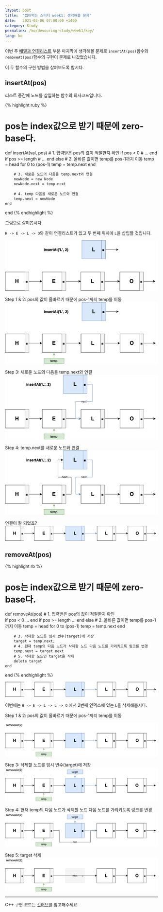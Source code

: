 ```yaml
---
layout: post
title:  "씹어먹는 스터디 week1: 생각해볼 문제"
date:   2021-03-06 07:00:00 +1400
category: Study
permalink: /ko/devouring-study/week1/key/
lang: ko
---
```


이번 주 [배열과 연결리스트](/ko/devouring-study/week1/) 부분 마지막에 생각해볼 문제로 `insertAt(pos)`함수와 `removeAt(pos)`함수의 구현이 문제로 나갔었습니다.

이 두 함수의 구현 방법을 살펴보도록 합시다.

## insertAt(pos)

리스트 중간에 노드를 삽입하는 함수의 의사코드입니다.

{% highlight ruby %}
# pos는 index값으로 받기 때문에 zero-base다.
def insertAt(val, pos)
    # 1. 입력받은 pos의 값이 적절한지 확인 
    if pos < 0 
        # ...
    end
    if pos >= length
       # ...
    end
    else 
        # 2. 올바른 값이면 temp를 pos-1까지 이동
        temp = head
        for 0 to (pos-1)
            temp = temp.next
        end

        # 3. 새로운 노드의 다음을 temp.next와 연결
        newNode = new Node
        newNode.next = temp.next

        # 4. temp 다음을 새로운 노드와 연결
        temp.next = newNode
    end
end
{% endhighlight %}

그림으로 살펴봅시다.

`H -> E -> L -> O`와 같이 연결리스트가 있고 두 번째 위치에 `L`을 삽입할 것입니다.

![insertAt 1](/assets/images/studygroup/week1/slist-insertat1.png)

Step 1 & 2: pos의 값이 올바르기 때문에 pos-1까지 temp를 이동
![insertAt 2](/assets/images/studygroup/week1/slist-insertat2.png)

Step 3: 새로운 노드의 다음을 temp.next와 연결
![insertAt 3](/assets/images/studygroup/week1/slist-insertat3.png)

Step 4: temp.next를 새로운 노드와 연결
![insertAt 4](/assets/images/studygroup/week1/slist-insertat4.png)

연결이 잘 되었죠?
![insertAt 5](/assets/images/studygroup/week1/slist-insertat5.png)


## removeAt(pos)

{% highlight rb %}
# pos는 index값으로 받기 때문에 zero-base다.
def removeAt(pos)
    # 1. 입력받은 pos의 값이 적절한지 확인  
    if pos < 0
        ...
    end
    if pos >= length
        ...
    end
    else 
        # 2. 올바른 값이면 temp를 pos-1까지 이동
        temp = head
        for 0 to (pos-1)
            temp = temp.next
        end

        # 3. 삭제할 노드를 임시 변수(target)에 저장
        target = temp.next;
        # 4. 현재 temp의 다음 노드가 삭제할 노드 다음 노드를 가리키도록 링크를 변경
        temp.next = target.next
        # 5. 삭제할 노드인 target을 삭제
        delete target    
    end
end
{% endhighlight %}

![insertAt 5](/assets/images/studygroup/week1/slist-insertat5.png)

이번에는 `H -> E -> L -> L -> O` 에서 2번째 인덱스에 있는 `L`을 삭제해봅시다.

Step 1 & 2: pos의 값이 올바르기 때문에 pos-1까지 temp를 이동

![removeAt 1](/assets/images/studygroup/week1/slist-removeat1.png)

Step 3: 삭제할 노드를 임시 변수(target)에 저장
![removeAt 2](/assets/images/studygroup/week1/slist-removeat2.png)

Step 4: 현재 temp의 다음 노드가 삭제할 노드 다음 노드를 가리키도록 링크를 변경
![removeAt 3](/assets/images/studygroup/week1/slist-removeat3.png)

Step 5: target 삭제
![removeAt 4](/assets/images/studygroup/week1/slist-removeat4.png)

---

C++ 구현 코드는 [깃허브](https://github.com/devouring-algorithm-ds/algorithm-study-s1/blob/main/eubug/week1/implementation/linkedlist/slist.hpp)를 참고해주세요.